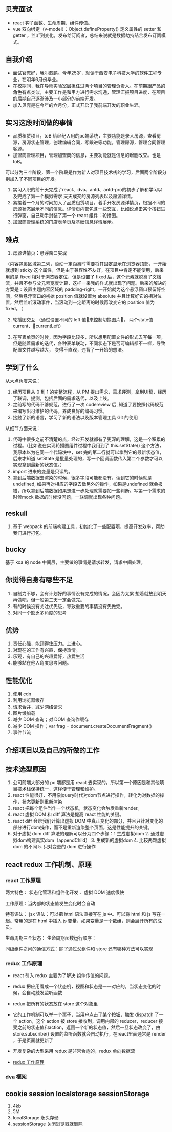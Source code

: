 ## 贝壳面试

- react  钩子函数、生命周期、组件传值。
- vue 双向绑定（v-model）：Object.defineProperty() 定义属性的 setter 和 getter ，监听到变化，发布给订阅者，总结来说就是数据劫持结合发布订阅模式。

## 自我介绍

- 面试官您好，我叫戴鹏。今年25岁，就读于西安电子科技大学的软件工程专业，在明年6月份毕业。
- 在校期间，我在导师实验室层担任过两个项目的管理负责人。在前期跟产品的角色有点类似，主要工作是和甲方进行需求沟通，管理汇报项目进度，在项目的后期自己逐渐涉及一小部分的前端开发。
- 加入贝壳是在今年的六月份，正式开启了我前端开发的职业生涯。

## 实习这段时间做的事情

- 品质租赁项目，toB 给经纪人用的pc端系统，主要功能是录入房源，查看房源，房源状态管理，创建编辑合同，写跟进等功能。管理房源，管理合同管理客源。
- 加盟商管理项目，管理加盟商的信息，主要功能就是信息的增删改查。也是 toB。

可以分为三个阶段，第一个阶段是作为新人对项目技术栈的学习，后面两个阶段分别加入了不同项目的开发。
1. 实习入职的前十天完成了react、dva、antd、antd-pro的初步了解和学习以及完成了第一个模拟需求
天天成交的房源列表以及房源详情。
2. 紧接着一个月的时间加入了品质租赁项目，着手开发房源详情页，根据不同的房源状态展示不同的信息。详情页内部包含一些交互，比如说点击某个按钮进行弹窗，自己动手封装了第一个 react 组件：轮播图。
3. 加盟商管理系统的门店表单页及基础信息详情展示。

## 难点

1. 房源详情页：悬浮窗口实现

（内容包裹区域第二列，滚动一定距离时需要将其固定显示在浏览器顶部，一开始就想到 sticky 这个属性，但是由于兼容性不友好，在项目中肯定不能使用，后来用的是 fixed 相对于浏览器定位，但是设置了 fixed 后，这个元素就脱离了文档流，并且不参与父元素宽度计算，这样一来我的样式就出现了问题。后来的解决的方案是：设置主题内容区域的 padding-right，一开始就为这个悬浮窗口预留好空间，然后悬浮窗口的初始 position 值就设置为 absolute 并且计算好它的相对位置，然后监听滚动事件，当滚动到一定距离的时候再改变它的 position 值为 fixed。 ）

2. 轮播图交互 （通过设置不同的 left 值来控制切换图片， 两个state值 current、currentLeft）

3. 在写表单页的时候，因为字段比较多，所以想用配置文件的形式去写每一项，但是随着需求的迭代，各种表单联动，不同状态下是否可编辑都不一样，导致配置文件越写越大， 变得不直观，违背了一开始的想法。

## 学到了什么

从大点角度来说：
1. 经历项目从 0 到 1 的完整流程，从 PM 提出需求，需求评测，拿到UI稿，经历了联调，提测，包括后面的需求迭代，以及上线。
2. 之前写的代码不够规范，进行了一次 codereview 后 ,知道了要按照代码规范来编写出可维护的代码。养成良好的编码习惯。
3. 接触了新的语言，学习了新的语法以及版本管理工具 Git 的使用

从细节方面来说：

1. 代码中很多之前不清楚的点，经过开发就都有了更深的理解，这是一个积累的过程。（比如说在实现轮播图组件过程中我用到了
this.setState() 这个方法，我原本以为在同一个代码块中，set 完的第二行就可以拿到它的最新状态值，后来才知道 setState 是批量处理的，写一个回调函数传入第二个参数才可以实现拿到最新的状态值。）
2. import 进来的变量是只读的。
3. 拿到后端数据去渲染的时候，很多字段可能都没有，读到它的时候就是 undefined, 如果再对相应的字段去做另外的操作，如果是undefined 就会报错，所以拿到后端数据如果想进一步处理就需要加一些判断。写第一个需求的时候mock 数据的时候没问题，一联调就出现各种问题。

## reskull

1. 基于 webpack 的前端构建工具，初始化了一些配置项，提高开发效率，帮助我们进行打包。

## bucky

基于 koa 的 node 中间层，主要做的事情是请求转发，请求中间处理。

## 你觉得自身有哪些不足

1. 自制力不够，会有计划好的事情没有完成的情况，会因为太累 想着就放到明天再做吧，但一般第二天一定会做完。
3. 有的时候没有关注优先级，导致重要的事情没有先做完。
4. 对同一个缺乏多角度的思考

## 优势

1. 责任心强，能顶得住压力。上进心。
2. 对现在的工作有兴趣，保持热情。
3. 乐观，有自己的兴趣爱好，热爱生活
4. 能够站在他人角度思考问题。

## 性能优化 

1. 使用 cdn
2. 利用浏览器缓存
3. 请求合并，减少网络请求
4. 图片懒加载
5. 减少 DOM 查询；对 DOM 查询作缓存
6. 减少 DOM 操作；var frag = document.createDocumentFragment()
7. 事件节流
## 介绍项目以及自己的所做的工作

## 技术选型原因

1. 公司前端大部分的 pc 端都是用 react 去实现的，所以第一个原因是和其他项目技术栈保持统一，这样便于管理和维护。
2. react 性能很好，不用像jquery时代对dom节点进行操作，转化为对数据的操作，状态更新则重新渲染
3. react 把每个组件当作一个状态机，状态变化会触发重新render。
4. react 虚拟 DOM 和 diff 算法是提高 react 性能的关键。
5. react diff 会帮我们计算出虚拟 DOM 中真正变化的部分，并且只针对变化的部分进行dom操作，而不是重新渲染整个页面，这是性能提升的关键。
6. 对于虚拟 dom diff 算法的理解可以分为四个步骤：1 生成虚拟dom 2. 通过虚拟dom构建真实dom（appendChild） 3. 生成新的虚拟dom 4. 比较两颗虚拟dom 的不同  5. 只对变更的 dom 进行操作 

## react redux 工作机制、原理

### react 工作原理 

两大特色： 状态化管理和组件化开发 、虚拟 DOM 速度很快

工作原理：当内部的状态值发生变化时会自动

特有语法： jsx 语法：可以把 html 语法直接写在 js 中。可以将 html 和 js 写在一起。常用的是在 html 中插入 js 变量，如果变量是一个数组，则会展开所有的成员。

生命周期三个状态：
生命周期函数运行顺序：

同级组件之间的通信方式：除了通过父组件和 store 还有哪种方法可以实现

### redux 工作原理

- react 引入 redux 主要为了解决 组件传值的问题。
- redux 把应用看成一个状态机，视图和状态是一一对应的，当状态变化的时候，会自动触发监听函数
- redux 把所有的状态放在 store 这个对象里
- 它的工作机制可以举一个栗子，当用户点击了某个按钮，触发 dispatch 了一个 action，这个 action 被 store 接收到，调用内部的 reducer，reducer 接受之前的状态值和action，返回一个新的状态值，然后一旦状态改变了，由 store.subscribe() 设置的监听函数就会自动执行。在react里面通常是 render ，于是页面就更新了
- 开发复杂的大型采用 redux 是非常合适的，redux 单向数据流

- [redux 工作原理](https://segmentfault.com/a/1190000004236064)

### dva 框架

## cookie session localstorage sessionStorage

1. 4kb
2. 5M
3. localStorage 永久存储
4. sessionStorage 关闭浏览器就删除